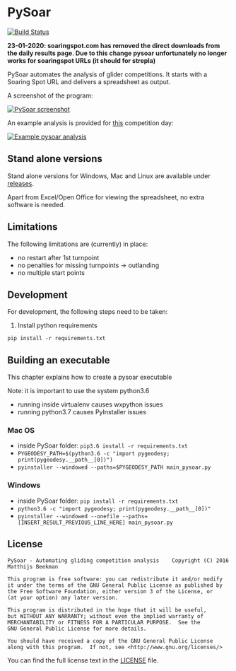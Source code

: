 # PySoar
[![Build Status](https://travis-ci.org/GliderGeek/PySoar.svg?branch=master)](https://travis-ci.org/GliderGeek/PySoar)

**23-01-2020: soaringspot.com has removed the direct downloads from the daily results page.
Due to this change pysoar unfortunately no longer works for soaringspot URLs (it should for strepla)**

PySoar automates the analysis of glider competitions. It starts with a Soaring Spot URL and delivers a spreadsheet as output.

A screenshot of the program:

[![PySoar screenshot](https://github.com/glidergeek/pysoar/raw/master/images/pysoar_screenshot_thumbnail.jpg)](https://github.com/glidergeek/pysoar/raw/master/images/pysoar_screenshot.png)

An example analysis is provided for [this](http://www.soaringspot.com/en/sallandse-tweedaagse-2014/results/club/task-1-on-2014-06-21/daily) competition day:

[![Example pysoar analysis](https://github.com/glidergeek/pysoar/raw/master/images/excel_logo.jpg)](https://github.com/glidergeek/pysoar/raw/master/example_analysis.xls)


## Stand alone versions
Stand alone versions for Windows, Mac and Linux are available under [releases](https://github.com/GliderGeek/PySoar/releases).

Apart from Excel/Open Office for viewing the spreadsheet, no extra software is needed.

## Limitations
The following limitations are (currently) in place:

- no restart after 1st turnpoint
- no penalties for missing turnpoints -> outlanding
- no multiple start points


## Development
For development, the following steps need to be taken:

1. Install python requirements

```
pip install -r requirements.txt
```

## Building an executable
This chapter explains how to create a pysoar executable

Note: it is important to use the system python3.6
- running inside virtualenv causes wxpython issues
- running python3.7 causes PyInstaller issues

### Mac OS
- inside PySoar folder: `pip3.6 install -r requirements.txt` 
- `PYGEODESY_PATH=$(python3.6 -c "import pygeodesy; print(pygeodesy.__path__[0])")`
- `pyinstaller --windowed --paths=$PYGEODESY_PATH main_pysoar.py`

### Windows
- inside PySoar folder: `pip install -r requirements.txt`
- `python3.6 -c "import pygeodesy; print(pygeodesy.__path__[0])"`
- `pyinstaller --windowed --onefile --paths=[INSERT_RESULT_PREVIOUS_LINE_HERE] main_pysoar.py`

## License

	PySoar - Automating gliding competition analysis	Copyright (C) 2016  Matthijs Beekman

    This program is free software: you can redistribute it and/or modify
    it under the terms of the GNU General Public License as published by
    the Free Software Foundation, either version 3 of the License, or
    (at your option) any later version.

    This program is distributed in the hope that it will be useful,
    but WITHOUT ANY WARRANTY; without even the implied warranty of
    MERCHANTABILITY or FITNESS FOR A PARTICULAR PURPOSE.  See the
    GNU General Public License for more details.

    You should have received a copy of the GNU General Public License
    along with this program.  If not, see <http://www.gnu.org/licenses/>


You can find the full license text in the [LICENSE](LICENSE) file.
